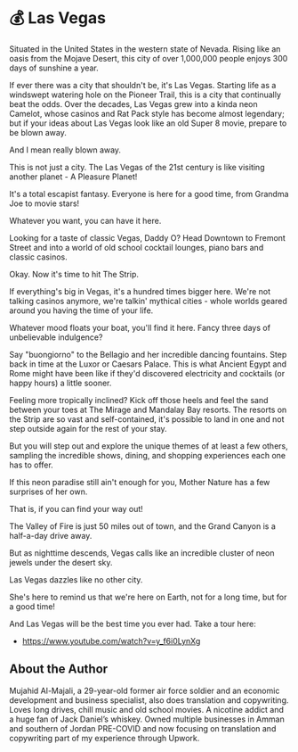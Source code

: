 # 💰 Las Vegas

Situated in the United States in the western state of Nevada. Rising like an
oasis from the Mojave Desert, this city of over 1,000,000 people enjoys 300 days
of sunshine a year.

If ever there was a city that shouldn't be, it's Las Vegas. Starting life as a
windswept watering hole on the Pioneer Trail, this is a city that continually
beat the odds. Over the decades, Las Vegas grew into a kinda neon Camelot, whose
casinos and Rat Pack style has become almost legendary; but if your ideas about
Las Vegas look like an old Super 8 movie, prepare to be blown away.

And I mean really blown away.

This is not just a city. The Las Vegas of the 21st century is like visiting
another planet - A Pleasure Planet!

It's a total escapist fantasy. Everyone is here for a good time, from Grandma
Joe to movie stars!

Whatever you want, you can have it here.

Looking for a taste of classic Vegas, Daddy O? Head Downtown to Fremont Street
and into a world of old school cocktail lounges, piano bars and classic casinos.

Okay. Now it's time to hit The Strip.

If everything's big in Vegas, it's a hundred times bigger here. We're not
talking casinos anymore, we're talkin' mythical cities - whole worlds geared
around you having the time of your life.

Whatever mood floats your boat, you'll find it here. Fancy three days of
unbelievable indulgence?

Say "buongiorno" to the Bellagio and her incredible dancing fountains. Step back
in time at the Luxor or Caesars Palace. This is what Ancient Egypt and Rome
might have been like if they'd discovered electricity and cocktails (or happy
hours) a little sooner.

Feeling more tropically inclined? Kick off those heels and feel the sand between
your toes at The Mirage and Mandalay Bay resorts. The resorts on the Strip are
so vast and self-contained, it's possible to land in one and not step outside
again for the rest of your stay.

But you will step out and explore the unique themes of at least a few others,
sampling the incredible shows, dining, and shopping experiences each one has to
offer.

If this neon paradise still ain't enough for you, Mother Nature has a few
surprises of her own.

That is, if you can find your way out!

The Valley of Fire is just 50 miles out of town, and the Grand Canyon is a
half-a-day drive away.

But as nighttime descends, Vegas calls like an incredible cluster of neon jewels
under the desert sky.

Las Vegas dazzles like no other city.

She's here to remind us that we're here on Earth, not for a long time, but for a
good time!

And Las Vegas will be the best time you ever had. Take a tour here:

- <https://www.youtube.com/watch?v=y_f6i0LynXg>

## About the Author

Mujahid Al-Majali, a 29-year-old former air force soldier and an economic
development and business specialist, also does translation and copywriting.
Loves long drives, chill music and old school movies. A nicotine addict and a
huge fan of Jack Daniel’s whiskey. Owned multiple businesses in Amman and
southern of Jordan PRE-COVID and now focusing on translation and copywriting
part of my experience through Upwork.
